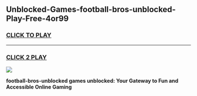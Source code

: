 
## Unblocked-Games-football-bros-unblocked-Play-Free-4or99
<h3>
<a href="https://premium76.site?title=football-bros-unblocked&ref=12A">CLICK TO PLAY</a></h3>
<hr>

<h3>
<a href="https://premium76.site?title=football-bros-unblocked&ref=12A">CLICK 2 PLAY</a>
  
</h3>

<a href="https://premium76.site?title=football-bros-unblocked&ref=12A"><img src="https://clearcache.store/games.png"></a>


**football-bros-unblocked games unblocked: Your Gateway to Fun and Accessible Online Gaming**
